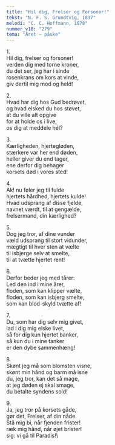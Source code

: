 ```yaml
---
title: "Hil dig, Frelser og Forsoner!"
tekst: "N. F. S. Grundtvig, 1837"
melodi: "C. C. Hoffmann, 1878"
nummer_v18: "279"
tema: "Året – påske"
---
```

1\.\
Hil dig, frelser og forsoner!\
verden dig med torne kroner,\
du det ser, jeg har i sinde\
rosenkrans om kors at vinde,\
giv dertil mig mod og held!

2\.\
Hvad har dig hos Gud bedrøvet,\
og hvad elsked du hos støvet,\
at du ville alt opgive\
for at holde os i live,\
os dig at meddele hél?

3\.\
Kærligheden, hjertegløden,\
stærkere var her end døden,\
heller giver du end tager,\
ene derfor dig behager\
korsets død i vores sted!

4\.\
Ak! nu føler jeg til fulde\
hjertets hårdhed, hjertets kulde!\
Hvad udsprang af disse fjelde,\
navnet værdt, til at gengælde,\
frelsermand, din kærlighed?

5\.\
Dog jeg tror, af dine vunder\
væld udsprang til stort vidunder,\
mægtigt til hver sten at vælte\
til isbjerge selv at smelte,\
til at tvætte hjertet rent!

6\.\
Derfor beder jeg med tårer:\
Led den ind i mine årer,\
floden, som kan klipper vælte,\
floden, som kan isbjerg smelte,\
som kan blod-skyld tvætte af!

7\.\
Du, som har dig selv mig givet,\
lad i dig mig elske livet,\
så for dig kun hjertet banker,\
så kun du i mine tanker\
er den dybe sammenhæng!

8\.\
Skønt jeg må som blomsten visne,\
skønt min hånd og barm må isne\
du, jeg tror, kan det så mage,\
at jeg døden ej skal smage,\
du betalte syndens sold!

9\.\
Ja, jeg tror på korsets gåde,\
gør det, Frelser, af din nåde.\
Stå mig bi, når fjenden frister!\
ræk mig hånd, når øjet brister!\
sig: vi gå til Paradis!\
